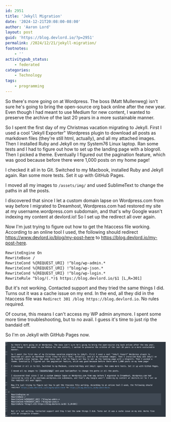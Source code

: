 ```yaml
---
id: 2951
title: 'Jekyll Migration'
date: '2024-12-21T20:08:00-08:00'
author: 'Aaron Lord'
layout: post
guid: 'https://blog.devlord.io/?p=2951'
permalink: /2024/12/21/jekyll-migration/
footnotes:
    - ''
activitypub_status:
    - federated
categories:
    - Technology
tags:
    - programming
---
```


So there's more going on at Wordpress. The boss (Matt Mullenweg) isn't sure he's going to bring the open-source org back online after the new year. Even though I had meant to use Medium for new content, I wanted to preserve the archive of the last 20 years in a more sustainable manner.

So I spent the first day of my Christmas vacation migrating to Jekyll. First I used a cool "Jekyll Exporter" Wordpress plugin to download all posts as markdown files (they're still html, actually), and all my attached images. Then I installed Ruby and Jekyll on my System76 Linux laptop. Ran some tests and I had to figure out how to set up the landing page with a blogroll. Then I picked a theme. Eventually I figured out the pagination feature, which was good because before there were 1,000 posts on my home page!

I checked it all in to Git. Switched to my Macbook, installed Ruby and Jekyll again. Ran some more tests. Set it up with GitHub Pages.

I moved all my images to `/assets/img/` and used SublimeText to change the paths in all the posts.

I discovered that since I let a custom domain lapse on Wordpress.com from way before I migrated to Dreamhost, Wordpress.com had restored my site at my username.wordpress.com subdomain, and that's why Google wasn't indexing my content at devlord.io! So I set up the redirect all over again.

Now I'm just trying to figure out how to get the htaccess file working. According to an online tool I used, the following should redirect https://www.devlord.io/blog/my-post-here to https://blog.devlord.io/my-post-here.

```
RewriteEngine On
RewriteBase /
RewriteCond %{REQUEST_URI} !^blog/wp-admin.*
RewriteCond %{REQUEST_URI} !^blog/wp-json.*
RewriteCond %{REQUEST_URI} !^blog/wp-login.*
RewriteRule ^blog/(.*)$ https://blog.devlord.io/$1 [L,R=301]
```

But it's not working. Contacted support and they tried the same things I did. Turns out it was a cache issue on my end. In the end, all they did in the htaccess file was `Redirect 301 /blog https://blog.devlord.io`. No rules required.

Of course, this means I can't access my WP admin anymore. I spent some more time troubleshooting, but to no avail. I guess it's time to just rip the bandaid off.

So I'm on Jekyll with GitHub Pages now.

![Screenshot of me editing this actual post in Sublime Text](/assets/img/2024/12/screenshot.png)
